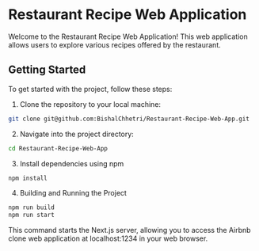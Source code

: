 # Restaurant Recipe Web Application

Welcome to the Restaurant Recipe Web Application! This web application allows users to explore various recipes offered by the restaurant.

## Getting Started

To get started with the project, follow these steps:

1. Clone the repository to your local machine:
```bash
git clone git@github.com:BishalChhetri/Restaurant-Recipe-Web-App.git
```

2. Navigate into the project directory:
```bash
cd Restaurant-Recipe-Web-App
```

3. Install dependencies using npm
```bash
npm install
```

4. Building and Running the Project
```bash
npm run build
npm run start
```
This command starts the Next.js server, allowing you to access the Airbnb clone web application at localhost:1234 in your web browser.
